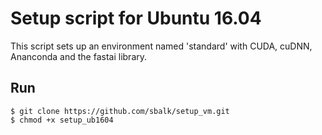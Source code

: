 # Setup script for Ubuntu 16.04  
This script sets up an environment named 'standard' with CUDA, cuDNN, Ananconda and the fastai library.  
  
## Run  
`$ git clone https://github.com/sbalk/setup_vm.git`  
`$ chmod +x setup_ub1604`
